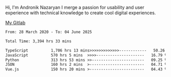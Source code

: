 Hi, I'm Andronik Nazaryan
I merge a passion for usability and user experience with technical knowledge to create cool digital experiences.

[My Gitlab](https://gitlab.com/anridev24)

<!--START_SECTION:waka-->

```txt
From: 28 March 2020 - To: 04 June 2025

Total Time: 3,394 hrs 33 mins

TypeScript          1,706 hrs 13 mins>>>>>>>>>>>>>------------   50.26 %
JavaScript          570 hrs 5 mins  >>>>---------------------   16.79 %
Python              313 hrs 53 mins >>-----------------------   09.25 %
JSON                160 hrs 2 mins  >------------------------   04.71 %
Vue.js              150 hrs 20 mins >------------------------   04.43 %
```

<!--END_SECTION:waka-->
